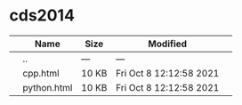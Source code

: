 cds2014
=======

<table><thead><tr class="header"><th></th><th>Name</th><th>Size</th><th>Modified</th><th></th></tr></thead><tbody><tr class="odd"><td></td><td><span class="goup">..</span></td><td>—</td><td>—</td><td></td></tr><tr class="even"><td></td><td><span class="name">cpp.html</span></td><td>10 KB</td><td>Fri Oct 8 12:12:58 2021</td><td></td></tr><tr class="odd"><td></td><td><span class="name">python.html</span></td><td>10 KB</td><td>Fri Oct 8 12:12:58 2021</td><td></td></tr></tbody></table>
